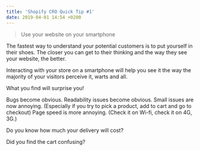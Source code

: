 ```yaml
---
title: 'Shopify CRO Quick Tip #1'
date: 2019-04-01 14:54 +0200
---
```


> Use your website on your smartphone

The fastest way to understand your potential customers is to put yourself in their shoes. The closer you can get to their thinking and the way they see your website, the better.

Interacting with your store on a smartphone will help you see it the way the majority of your visitors perceive it, warts and all. 

What you find will surprise you!

Bugs become obvious. 
Readability issues become obvious. 
Small issues are now annoying. (Especially if you try to pick a product, add to cart and go to checkout)
Page speed is more annoying. (Check it on Wi-fi, check it on 4G, 3G.) 

Do you know how much your delivery will cost?

Did you find the cart confusing? 



